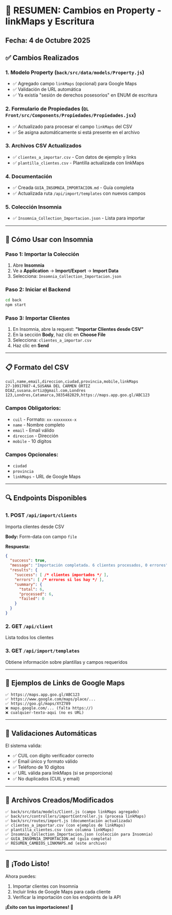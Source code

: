 # 🎯 RESUMEN: Cambios en Property - linkMaps y Escritura

## Fecha: 4 de Octubre 2025

## ✅ Cambios Realizados

### 1. **Modelo Property** (`back/src/data/models/Property.js`)
- ✅ Agregado campo `linkMaps` (opcional) para Google Maps
- ✅ Validación de URL automática  
- ✅ Ya existía "sesión de derechos posesorios" en ENUM de escritura

### 2. **Formulario de Propiedades** (`QL Front/src/Components/Propiedades/Propiedades.jsx`)
- ✅ Actualizado para procesar el campo `linkMaps` del CSV
- ✅ Se asigna automáticamente si está presente en el archivo

### 3. **Archivos CSV Actualizados**
- ✅ `clientes_a_importar.csv` - Con datos de ejemplo y links
- ✅ `plantilla_clientes.csv` - Plantilla actualizada con linkMaps

### 4. **Documentación**
- ✅ Creada `GUIA_INSOMNIA_IMPORTACION.md` - Guía completa
- ✅ Actualizada ruta `/api/import/templates` con nuevos campos

### 5. **Colección Insomnia**
- ✅ `Insomnia_Collection_Importacion.json` - Lista para importar

---

## 🚀 Cómo Usar con Insomnia

### **Paso 1: Importar la Colección**

1. Abre **Insomnia**
2. Ve a **Application** → **Import/Export** → **Import Data**
3. Selecciona: `Insomnia_Collection_Importacion.json`

### **Paso 2: Iniciar el Backend**

```bash
cd back
npm start
```

### **Paso 3: Importar Clientes**

1. En Insomnia, abre la request: **"Importar Clientes desde CSV"**
2. En la sección **Body**, haz clic en **Choose File**
3. Selecciona: `clientes_a_importar.csv`
4. Haz clic en **Send**

---

## 📋 Formato del CSV

```csv
cuil,name,email,direccion,ciudad,provincia,mobile,linkMaps
27-10917087-4,SUSANA DEL CARMEN ORTIZ DIAZ,susana.ortiz@gmail.com,Londres 123,Londres,Catamarca,3835482829,https://maps.app.goo.gl/ABC123
```

### **Campos Obligatorios:**
- `cuil` - Formato: `xx-xxxxxxxx-x`
- `name` - Nombre completo
- `email` - Email válido
- `direccion` - Dirección
- `mobile` - 10 dígitos

### **Campos Opcionales:**
- `ciudad`
- `provincia`
- `linkMaps` - URL de Google Maps

---

## 🔍 Endpoints Disponibles

### 1. **POST** `/api/import/clients`
Importa clientes desde CSV

**Body:** Form-data con campo `file`

**Respuesta:**
```json
{
  "success": true,
  "message": "Importación completada. 6 clientes procesados, 0 errores",
  "results": {
    "success": [ /* clientes importados */ ],
    "errors": [ /* errores si los hay */ ],
    "summary": {
      "total": 6,
      "processed": 6,
      "failed": 0
    }
  }
}
```

### 2. **GET** `/api/client`
Lista todos los clientes

### 3. **GET** `/api/import/templates`
Obtiene información sobre plantillas y campos requeridos

---

## 📝 Ejemplos de Links de Google Maps

```
✅ https://maps.app.goo.gl/ABC123
✅ https://www.google.com/maps/place/...
✅ https://goo.gl/maps/XYZ789
❌ maps.google.com/... (falta https://)
❌ cualquier-texto-aqui (no es URL)
```

---

## 🐛 Validaciones Automáticas

El sistema valida:
- ✅ CUIL con dígito verificador correcto
- ✅ Email único y formato válido
- ✅ Teléfono de 10 dígitos
- ✅ URL válida para linkMaps (si se proporciona)
- ✅ No duplicados (CUIL y email)

---

## 📂 Archivos Creados/Modificados

```
✅ back/src/data/models/Client.js (campo linkMaps agregado)
✅ back/src/controllers/importController.js (procesa linkMaps)
✅ back/src/routes/import.js (documentación actualizada)
✅ clientes_a_importar.csv (con ejemplos de linkMaps)
✅ plantilla_clientes.csv (con columna linkMaps)
✅ Insomnia_Collection_Importacion.json (colección para Insomnia)
✅ GUIA_INSOMNIA_IMPORTACION.md (guía completa)
✅ RESUMEN_CAMBIOS_LINKMAPS.md (este archivo)
```

---

## 🎉 ¡Todo Listo!

Ahora puedes:
1. Importar clientes con Insomnia
2. Incluir links de Google Maps para cada cliente
3. Verificar la importación con los endpoints de la API

**¡Éxito con tus importaciones!** 🚀

